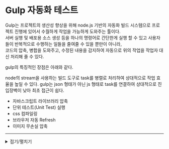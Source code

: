 # Gulp 자동화 테스트

Gulp는 프로젝트의 생산성 향상을 위해 node.js 기반의 자동화 빌드 시스템으로 프로젝트 진행에 있어서 수월하게 작업을 가능하게 도와주는 툴이다.  
서버 실행 및 배포용 소스 생성 등을 하나의 명령어로 간단한게 실행 할 수 있고 사용자들이 반복적으로 수행하는 일들을 줄여줄 수 있을 뿐만이 아니라,  
코드의 압축, 병합을 도와주고, 수정된 내용을 감지하여 자동으로 위의 작업을 작업자 대신 처리해 줄 수 있다.

gulp의 특징적인 장점은 아래와 같다.

node의 stream을 사용하는 빌드 도구로 task를 병렬로 처리하여 상대적으로 작업 효율을 높일 수 있다.
gulp는 json 형태가 아닌 js 형태로 task를 연결하여 상대적으로 진입장벽이 낮아 최초 접근이 쉽다.

- 자바스크립트 라이브러리 압축
- 단위 테스트(Unit Test) 실행
- css 컴파일링
- 브라우저 자동 Refresh
- 이미지 무손실 압축

-----------------------------

<details markdown="1">
<summary>접기/펼치기</summary>

  ### 기본 설정  

  #### node 설치  
  node.js [(바로가기)](https://nodejs.org/ko/) 설치 후 cmd 실행

  #### npm 초기화  
  ```
  npm init
  ```

  #### Gulp 설치
  ```
  npm install -g gulp
  ```

  #### 프로젝트 로컬 설치
  ```
  npm install --save-dev gulp
  ```

  #### gulpfile.js 파일 생성
  프로젝트 최상위 폴더 아래에 파일 생성  
  파일 구성은 해당 프로젝트에 맞게 구성.

  - 프로젝트 폴더 구조  
  ```
  ─ root
    │  README.md
    ├─ node_modules
    ├─ tmp (실제 렌더링 폴더)
    ├─ ui (해당 프로젝트 폴더 이름)
    ├─ gulpfile.js
    ├─ package.json
    └─ .gitignore
  ```

</details>

